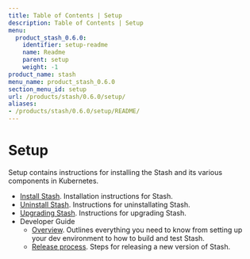 ```yaml
---
title: Table of Contents | Setup
description: Table of Contents | Setup
menu:
  product_stash_0.6.0:
    identifier: setup-readme
    name: Readme
    parent: setup
    weight: -1
product_name: stash
menu_name: product_stash_0.6.0
section_menu_id: setup
url: /products/stash/0.6.0/setup/
aliases:
- /products/stash/0.6.0/setup/README/
---
```


# Setup

Setup contains instructions for installing the Stash and its various components in Kubernetes.

- [Install Stash](/products/stash/0.6.0/setup/install). Installation instructions for Stash.
- [Uninstall Stash](/products/stash/0.6.0/setup/uninstall). Instructions for uninstallating Stash.
- [Upgrading Stash](/products/stash/0.6.0/setup/upgrade). Instructions for upgrading Stash.
- Developer Guide
  - [Overview](/products/stash/0.6.0/setup/developer-guide/overview). Outlines everything you need to know from setting up your dev environment to how to build and test Stash.
  - [Release process](/products/stash/0.6.0/setup/developer-guide/release). Steps for releasing a new version of Stash.
